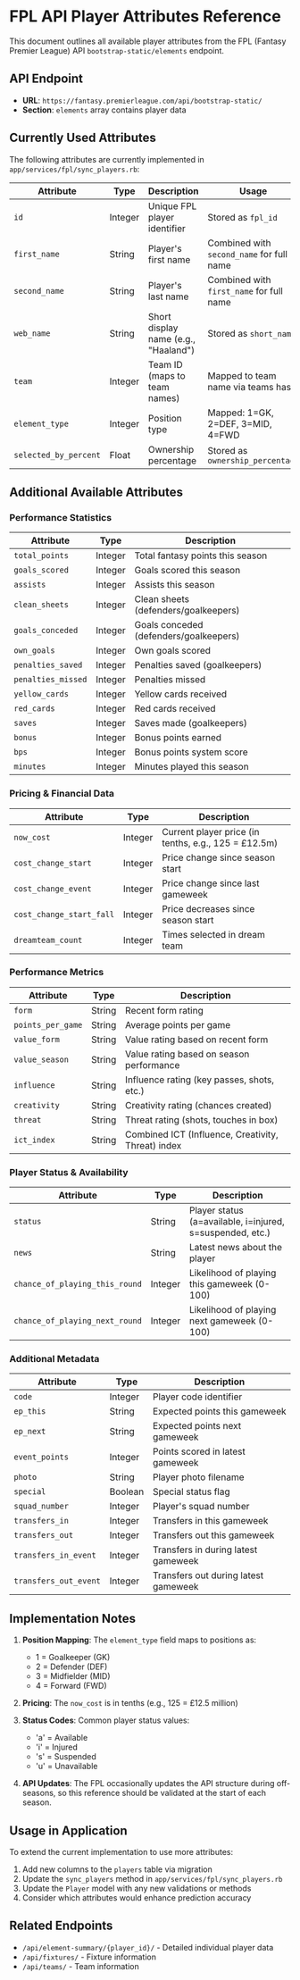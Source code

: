 # FPL API Player Attributes Reference

This document outlines all available player attributes from the FPL (Fantasy Premier League) API `bootstrap-static/elements` endpoint.

## API Endpoint
- **URL**: `https://fantasy.premierleague.com/api/bootstrap-static/`
- **Section**: `elements` array contains player data

## Currently Used Attributes

The following attributes are currently implemented in `app/services/fpl/sync_players.rb`:

| Attribute | Type | Description | Usage |
|-----------|------|-------------|-------|
| `id` | Integer | Unique FPL player identifier | Stored as `fpl_id` |
| `first_name` | String | Player's first name | Combined with `second_name` for full name |
| `second_name` | String | Player's last name | Combined with `first_name` for full name |
| `web_name` | String | Short display name (e.g., "Haaland") | Stored as `short_name` |
| `team` | Integer | Team ID (maps to team names) | Mapped to team name via teams hash |
| `element_type` | Integer | Position type | Mapped: 1=GK, 2=DEF, 3=MID, 4=FWD |
| `selected_by_percent` | Float | Ownership percentage | Stored as `ownership_percentage` |

## Additional Available Attributes

### Performance Statistics
| Attribute | Type | Description |
|-----------|------|-------------|
| `total_points` | Integer | Total fantasy points this season |
| `goals_scored` | Integer | Goals scored this season |
| `assists` | Integer | Assists this season |
| `clean_sheets` | Integer | Clean sheets (defenders/goalkeepers) |
| `goals_conceded` | Integer | Goals conceded (defenders/goalkeepers) |
| `own_goals` | Integer | Own goals scored |
| `penalties_saved` | Integer | Penalties saved (goalkeepers) |
| `penalties_missed` | Integer | Penalties missed |
| `yellow_cards` | Integer | Yellow cards received |
| `red_cards` | Integer | Red cards received |
| `saves` | Integer | Saves made (goalkeepers) |
| `bonus` | Integer | Bonus points earned |
| `bps` | Integer | Bonus points system score |
| `minutes` | Integer | Minutes played this season |

### Pricing & Financial Data
| Attribute | Type | Description |
|-----------|------|-------------|
| `now_cost` | Integer | Current player price (in tenths, e.g., 125 = £12.5m) |
| `cost_change_start` | Integer | Price change since season start |
| `cost_change_event` | Integer | Price change since last gameweek |
| `cost_change_start_fall` | Integer | Price decreases since season start |
| `dreamteam_count` | Integer | Times selected in dream team |

### Performance Metrics
| Attribute | Type | Description |
|-----------|------|-------------|
| `form` | String | Recent form rating |
| `points_per_game` | String | Average points per game |
| `value_form` | String | Value rating based on recent form |
| `value_season` | String | Value rating based on season performance |
| `influence` | String | Influence rating (key passes, shots, etc.) |
| `creativity` | String | Creativity rating (chances created) |
| `threat` | String | Threat rating (shots, touches in box) |
| `ict_index` | String | Combined ICT (Influence, Creativity, Threat) index |

### Player Status & Availability
| Attribute | Type | Description |
|-----------|------|-------------|
| `status` | String | Player status (a=available, i=injured, s=suspended, etc.) |
| `news` | String | Latest news about the player |
| `chance_of_playing_this_round` | Integer | Likelihood of playing this gameweek (0-100) |
| `chance_of_playing_next_round` | Integer | Likelihood of playing next gameweek (0-100) |

### Additional Metadata
| Attribute | Type | Description |
|-----------|------|-------------|
| `code` | Integer | Player code identifier |
| `ep_this` | String | Expected points this gameweek |
| `ep_next` | String | Expected points next gameweek |
| `event_points` | Integer | Points scored in latest gameweek |
| `photo` | String | Player photo filename |
| `special` | Boolean | Special status flag |
| `squad_number` | Integer | Player's squad number |
| `transfers_in` | Integer | Transfers in this gameweek |
| `transfers_out` | Integer | Transfers out this gameweek |
| `transfers_in_event` | Integer | Transfers in during latest gameweek |
| `transfers_out_event` | Integer | Transfers out during latest gameweek |

## Implementation Notes

1. **Position Mapping**: The `element_type` field maps to positions as:
   - 1 = Goalkeeper (GK)
   - 2 = Defender (DEF)
   - 3 = Midfielder (MID)
   - 4 = Forward (FWD)

2. **Pricing**: The `now_cost` is in tenths (e.g., 125 = £12.5 million)

3. **Status Codes**: Common player status values:
   - 'a' = Available
   - 'i' = Injured
   - 's' = Suspended
   - 'u' = Unavailable

4. **API Updates**: The FPL occasionally updates the API structure during off-seasons, so this reference should be validated at the start of each season.

## Usage in Application

To extend the current implementation to use more attributes:

1. Add new columns to the `players` table via migration
2. Update the `sync_players` method in `app/services/fpl/sync_players.rb`
3. Update the `Player` model with any new validations or methods
4. Consider which attributes would enhance prediction accuracy

## Related Endpoints

- `/api/element-summary/{player_id}/` - Detailed individual player data
- `/api/fixtures/` - Fixture information
- `/api/teams/` - Team information
